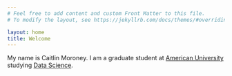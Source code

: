 ```yaml
---
# Feel free to add content and custom Front Matter to this file.
# To modify the layout, see https://jekyllrb.com/docs/themes/#overriding-theme-defaults

layout: home
title: Welcome
---
```


My name is Caitlin Moroney. I am a graduate student at [American University](https://www.american.edu/) studying [Data Science](https://www.american.edu/programs/shared/data-science/).